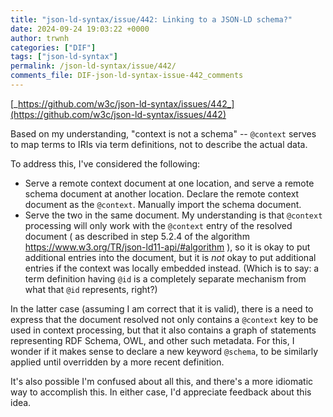 ```yaml
---
title: "json-ld-syntax/issue/442: Linking to a JSON-LD schema?"
date: 2024-09-24 19:03:22 +0000
author: trwnh
categories: ["DIF"]
tags: ["json-ld-syntax"]
permalink: /json-ld-syntax/issue/442/
comments_file: DIF-json-ld-syntax-issue-442_comments
---
```


[_https://github.com/w3c/json-ld-syntax/issues/442_](https://github.com/w3c/json-ld-syntax/issues/442)

Based on my understanding, "context is not a schema" -- `@context` serves to map terms to IRIs via term definitions, not to describe the actual data.

To address this, I've considered the following:

- Serve a remote context document at one location, and serve a remote schema document at another location. Declare the remote context document as the `@context`. Manually import the schema document.
- Serve the two in the same document. My understanding is that `@context` processing will only work with the `@context` entry of the resolved document ( as described in step 5.2.4 of the algorithm https://www.w3.org/TR/json-ld11-api/#algorithm ), so it is okay to put additional entries into the document, but it is *not* okay to put additional entries if the context was locally embedded instead. (Which is to say: a term definition having `@id` is a completely separate mechanism from what that `@id` represents, right?)

In the latter case (assuming I am correct that it is valid), there is a need to express that the document resolved not only contains a `@context` key to be used in context processing, but that it also contains a graph of statements representing RDF Schema, OWL, and other such metadata. For this, I wonder if it makes sense to declare a new keyword `@schema`, to be similarly applied until overridden by a more recent definition.

It's also possible I'm confused about all this, and there's a more idiomatic way to accomplish this. In either case, I'd appreciate feedback about this idea.